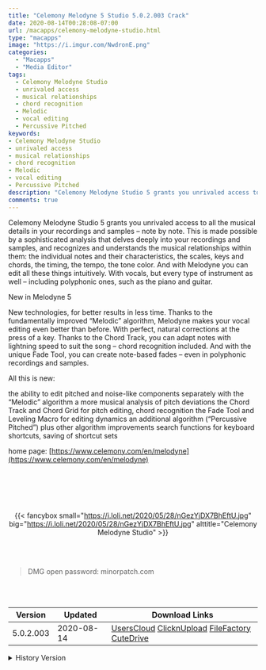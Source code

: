 ```yaml
---
title: "Celemony Melodyne 5 Studio 5.0.2.003 Crack"
date: 2020-08-14T00:28:08-07:00
url: /macapps/celemony-melodyne-studio.html
type: "macapps"
image: "https://i.imgur.com/NwdronE.png"
categories:
  - "Macapps"
  - "Media Editor"
tags:
  - Celemony Melodyne Studio
  - unrivaled access
  - musical relationships
  - chord recognition
  - Melodic
  - vocal editing
  - Percussive Pitched
keywords:
- Celemony Melodyne Studio
- unrivaled access
- musical relationships
- chord recognition
- Melodic
- vocal editing
- Percussive Pitched
description: "Celemony Melodyne Studio 5 grants you unrivaled access to all the musical details in your recordings and samples – note by note"
comments: true
---
```


Celemony Melodyne Studio 5 grants you unrivaled access to all the musical details in your recordings and samples – note by note. This is made possible by a sophisticated analysis that delves deeply into your recordings and samples, and recognizes and understands the musical relationships within them: the individual notes and their characteristics, the scales, keys and chords, the timing, the tempo, the tone color. And with Melodyne you can edit all these things intuitively. With vocals, but every type of instrument as well – including polyphonic ones, such as the piano and guitar.

New in Melodyne 5

New technologies, for better results in less time. Thanks to the fundamentally improved “Melodic” algorithm, Melodyne makes your vocal editing even better than before. With perfect, natural corrections at the press of a key. Thanks to the Chord Track, you can adapt notes with lightning speed to suit the song – chord recognition included. And with the unique Fade Tool, you can create note-based fades – even in polyphonic recordings and samples.

All this is new:

the ability to edit pitched and noise-like components separately with the “Melodic” algorithm a more musical analysis of pitch deviations the Chord Track and Chord Grid for pitch editing, chord recognition the Fade Tool and Leveling Macro for editing dynamics an additional algorithm (“Percussive Pitched”) plus other algorithm improvements search functions for keyboard shortcuts, saving of shortcut sets

home page: [https://www.celemony.com/en/melodyne](https://www.celemony.com/en/melodyne)

<br/>
<br/>
<script async src="https://pagead2.googlesyndication.com/pagead/js/adsbygoogle.js"></script>
<ins class="adsbygoogle"
     style="display:block; text-align:center;"
     data-ad-layout="in-article"
     data-ad-format="fluid"
     data-ad-client="ca-pub-8746275014476192"
     data-ad-slot="5144997159"></ins>
<script>
     (adsbygoogle = window.adsbygoogle || []).push({});
</script>
<br/>
<br/>


<center>

{{< fancybox small="https://i.loli.net/2020/05/28/nGezYjDX7BhEftU.jpg" big="https://i.loli.net/2020/05/28/nGezYjDX7BhEftU.jpg" alttitle="Celemony Melodyne Studio" >}}

</center>

<br/>
<br/>


> DMG open password: minorpatch.com

<br/>

<br/>
<div id="history_version" class="history_version">

| Version | Updated | Download Links |
| ---- | ---- | ---- |
| 5.0.2.003 | 2020-08-14 | [UsersCloud](https://ouo.io/O2npF2J)   [ClicknUpload](https://ouo.io/teSPPx)   [FileFactory](https://ouo.io/rxF3kK)   [CuteDrive](https://ouo.io/jfAK9VJ) |
<details>
<summary>History Version</summary>

| Version | Updated | Download Links |
| ---- | ---- | ---- |
| 5.0.1.003 | 2020-06-07 | [UsersCloud](https://ouo.io/zOyXh5)   [ClicknUpload](https://ouo.io/zVCHBb)   [FileFactory](https://ouo.io/m3d7AK)   [CuteDrive](https://ouo.io/Sp2ozV) |
| 5.0.0.048 | 2020-05-28 | [UsersCloud](https://ouo.io/raDZBn)   [ClicknUpload](https://ouo.io/E0pyXK)   [FileFactory](https://ouo.io/JjYoqu)   [CuteDrive](https://ouo.io/qB2d5k) |
</details>

</div>
